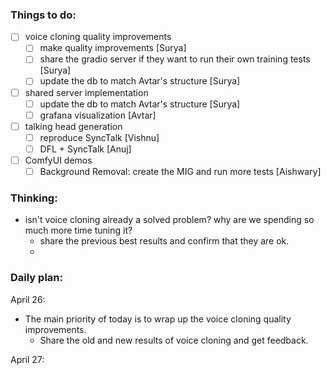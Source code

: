 ### Things to do:
- [ ] voice cloning quality improvements
	- [ ] make quality improvements [Surya]
	- [ ] share the gradio server if they want to run their own training tests [Surya]
    - [ ] update the db to match Avtar's structure [Surya]
- [ ] shared server implementation
	- [ ] update the db to match Avtar's structure [Surya]
	- [ ] grafana visualization [Avtar]
- [ ] talking head generation
	- [ ] reproduce SyncTalk [Vishnu]
	- [ ] DFL + SyncTalk [Anuj]
- [ ] ComfyUI demos
	- [ ] Background Removal: create the MIG and run more tests [Aishwary]

### Thinking:
- isn't voice cloning already a solved problem? why are we spending so much more time tuning it?
    - share the previous best results and confirm that they are ok.
    - 

### Daily plan:
April 26:
- The main priority of today is to wrap up the voice cloning quality improvements.
    - Share the old and new results of voice cloning and get feedback. 

April 27: